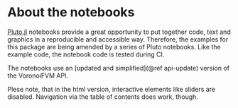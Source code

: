 About the notebooks
==================
[Pluto.jl](https://github.com/fonsp/Pluto.jl) notebooks provide a great opportunity to put together code, text and graphics 
in a reproducible and accessible way. Therefore, the examples for this package are being  amended by a series of Pluto notebooks.
Like the example code, the notebook code is tested during CI.

The notebooks use an [updated and simplified](@ref api-update) version of the VoronoiFVM API. 

Plese note, that in the html version, interactive elements like sliders are disabled. Navigation via the table of contents does work, though.


